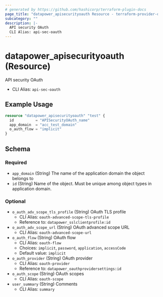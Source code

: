 ```yaml
---
# generated by https://github.com/hashicorp/terraform-plugin-docs
page_title: "datapower_apisecurityoauth Resource - terraform-provider-datapower"
subcategory: ""
description: |-
  API security OAuth
  CLI Alias: api-sec-oauth
---
```


# datapower_apisecurityoauth (Resource)

API security OAuth
  - CLI Alias: `api-sec-oauth`

## Example Usage

```terraform
resource "datapower_apisecurityoauth" "test" {
  id          = "APISecurityOAuth_name"
  app_domain  = "acc_test_domain"
  o_auth_flow = "implicit"
}
```

<!-- schema generated by tfplugindocs -->
## Schema

### Required

- `app_domain` (String) The name of the application domain the object belongs to
- `id` (String) Name of the object. Must be unique among object types in application domain.

### Optional

- `o_auth_adv_scope_tls_profile` (String) OAuth TLS profile
  - CLI Alias: `oauth-advanced-scope-tls-profile`
  - Reference to: `datapower_sslclientprofile:id`
- `o_auth_adv_scope_url` (String) OAuth advanced scope URL
  - CLI Alias: `oauth-advanced-scope-url`
- `o_auth_flow` (String) OAuth flow
  - CLI Alias: `oauth-flow`
  - Choices: `implicit`, `password`, `application`, `accessCode`
  - Default value: `implicit`
- `o_auth_provider` (String) OAuth provider
  - CLI Alias: `oauth-provider`
  - Reference to: `datapower_oauthprovidersettings:id`
- `o_auth_scope` (String) OAuth scopes
  - CLI Alias: `oauth-scope`
- `user_summary` (String) Comments
  - CLI Alias: `summary`
